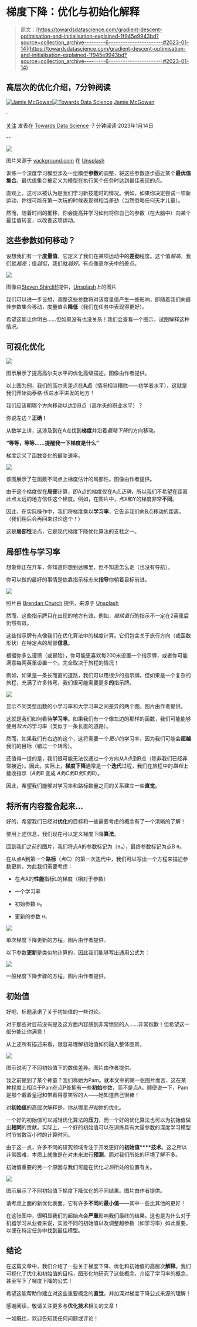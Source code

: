 # 梯度下降：优化与初始化解释

> 原文：[https://towardsdatascience.com/gradient-descent-optimisation-and-initialisation-explained-1f945e9943bd?source=collection_archive---------6-----------------------#2023-01-14](https://towardsdatascience.com/gradient-descent-optimisation-and-initialisation-explained-1f945e9943bd?source=collection_archive---------6-----------------------#2023-01-14)

## 高层次的优化介绍，7分钟阅读

[](https://j-w-mcgowan18.medium.com/?source=post_page-----1f945e9943bd--------------------------------)[![Jamie McGowan](../Images/1150476f58297eb7e45cd3942a7a072b.png)](https://j-w-mcgowan18.medium.com/?source=post_page-----1f945e9943bd--------------------------------)[](https://towardsdatascience.com/?source=post_page-----1f945e9943bd--------------------------------)[![Towards Data Science](../Images/a6ff2676ffcc0c7aad8aaf1d79379785.png)](https://towardsdatascience.com/?source=post_page-----1f945e9943bd--------------------------------) [Jamie McGowan](https://j-w-mcgowan18.medium.com/?source=post_page-----1f945e9943bd--------------------------------)

·

[关注](https://medium.com/m/signin?actionUrl=https%3A%2F%2Fmedium.com%2F_%2Fsubscribe%2Fuser%2F685229ed4b15&operation=register&redirect=https%3A%2F%2Ftowardsdatascience.com%2Fgradient-descent-optimisation-and-initialisation-explained-1f945e9943bd&user=Jamie+McGowan&userId=685229ed4b15&source=post_page-685229ed4b15----1f945e9943bd---------------------post_header-----------) 发表在 [Towards Data Science](https://towardsdatascience.com/?source=post_page-----1f945e9943bd--------------------------------) ·7 分钟阅读·2023年1月14日[](https://medium.com/m/signin?actionUrl=https%3A%2F%2Fmedium.com%2F_%2Fvote%2Ftowards-data-science%2F1f945e9943bd&operation=register&redirect=https%3A%2F%2Ftowardsdatascience.com%2Fgradient-descent-optimisation-and-initialisation-explained-1f945e9943bd&user=Jamie+McGowan&userId=685229ed4b15&source=-----1f945e9943bd---------------------clap_footer-----------)

--

[](https://medium.com/m/signin?actionUrl=https%3A%2F%2Fmedium.com%2F_%2Fbookmark%2Fp%2F1f945e9943bd&operation=register&redirect=https%3A%2F%2Ftowardsdatascience.com%2Fgradient-descent-optimisation-and-initialisation-explained-1f945e9943bd&source=-----1f945e9943bd---------------------bookmark_footer-----------)![](../Images/921f9e313e7fe2989178711be85d90c4.png)

图片来源于 [vackground.com](https://unsplash.com/@vackground?utm_source=medium&utm_medium=referral) 在 [Unsplash](https://unsplash.com/?utm_source=medium&utm_medium=referral)

训练一个深度学习模型涉及一组模型**参数**的调整，将这些参数逐步逼近某个**最优值集合**。最优值集合被定义为模型在执行某个任务时达到最佳表现的点。

直观上，这可以被认为是我们学习新技能时的情况。例如，如果你决定尝试一项新运动，你很可能在第一次玩的时候表现得相当差劲（当然忽略任何天才儿童）。

然而，随着时间的推移，你会提高并学习如何将你自己的参数（在大脑中）向某个最佳值转变，以改善这项运动。

## 这些参数如何移动？

设想我们有一个**度量值**，它定义了我们在某项运动中的**差劲**程度。这个值*越高*，我们就*越差*；值*越低*，我们就*越好*。有点像高尔夫中的差点。

![](../Images/b23180426f529c6d3cb08dd99e169a45.png)

图像由[Steven Shircliff](https://unsplash.com/@steveshirc?utm_source=medium&utm_medium=referral)提供，[Unsplash](https://unsplash.com/?utm_source=medium&utm_medium=referral)上的图片

我们可以进一步设想，调整这些参数将对该度量值产生一些影响，即随着我们向最佳参数集合移动，度量值会**降低**（我们在任务中表现得更好）。

希望这能让你明白……但如果没有也没关系！我们会查看一个图示，试图解释这种情况。

## 可视化优化

![](../Images/37afabde1f3252e67ee2fe059a57729a.png)

图示展示了提高高尔夫水平的优化高级描述。图像由作者提供。

以上图为例，我们的高尔夫差点在**A点**（情况相当糟糕——初学者水平），这就是我们开始向泰格·伍兹水平进发的地方！

我们应该朝哪个方向移动以达到B点（高尔夫的职业水平）？

你说左边？**正确！**

从数学上讲，这涉及到在A点找到**梯度**并沿着*最陡下降*的方向移动。

**“等等，等等……提醒我一下梯度是什么”**

梯度定义了函数变化的最陡速率。

![](../Images/dd65064ca61f3c296222041a51a48ee3.png)

该图展示了在函数不同点上梯度估计的局部性。图像由作者提供。

由于这个梯度仅在**局部**计算，即A点的梯度仅在A点*正确*，所以我们不希望在距离此点太远的地方信任这个梯度。例如，在图片中，点X和Y的梯度非常**不同**。

因此，在实际操作中，我们将梯度乘以**学习率**，它告诉我们向B点移动的距离。（我们稍后会再回来讨论这个！）

这是**局部性**论点，它是现代梯度下降优化算法的支柱之一。

## **局部性与学习率**

想象你正在开车，你知道你想到达哪里，但不知道怎么走（也没有导航）。

你可以做的最好的事情是依靠指示标志来**指导**你朝着目标前进。

![](../Images/58bfecacad944134ea0eb750c6a1898e.png)

照片由 [Brendan Church](https://unsplash.com/@bdchu614?utm_source=medium&utm_medium=referral) 提供，来源于 [Unsplash](https://unsplash.com/?utm_source=medium&utm_medium=referral)

然而，这些指示牌只在出现的地方有效。例如，*继续直行*的指示不一定在2英里后仍然有效。

这些指示牌有点像我们在优化算法中的梯度计算。它们包含关于旅行方向（或函数形状）在特定点的局部**信息**。

根据你多么谨慎（或冒险），你可能更喜欢每200米设置一个指示牌，或者你可能满意每两英里设置一个。完全取决于旅程的情况！

例如，如果是一条长而直的道路，我们可以用很少的指示牌。但如果是一个复杂的旅程，充满了许多转弯，我们很可能需要更多**的**指示牌。

![](../Images/0cd1b20b69e9dfad8e5e1791704311b4.png)

显示不同类型函数的小学习率和大学习率之间差异的两个图。图片由作者提供。

这就是我们如何看待**学习率**。如果我们有一个像左边的那样的函数，我们可能能够使用*较大的*学习率（类似于一条长直的道路）。

然而，如果我们有右边的这个，这将需要一个*更小*的学习率，因为我们可能会**超越**我们的目标（错过一个转弯）。

还值得一提的是，我们很可能无法仅通过一个方向从A点到B点（除非我们已经非常接近）。因此，实际上，**梯度下降**通常是一个**迭代**过程，我们在旅程中的*路标*上接收指示（*A到B* 变成 *A到C到D到E到B*）。

因此，希望我们能够对学习率和路标数量之间的关系建立一些**直觉**。

## 将所有内容整合起来…

好的，希望我们已经对**优化**的目标和一些需要考虑的概念有了一个清晰的了解！

使用上述信息，我们现在可以定义梯度下降**算法**。

回到我们之前的图片，我们将点A的参数标记为（⍬₀），最终参数标记为点B ⍬。

在从点A到第一个**路标**（点C）的第一次迭代中，我们可以写出一个方程来描述参数更新。为此我们需要考虑：

+   在点A的**性能**指标L的梯度（相对于参数）

+   一个学习率

+   初始参数 ⍬₀

+   更新的参数 ⍬₁

![](../Images/a356b10c1024f1928dd0907e20138b44.png)

单次梯度下降更新的方程。图片由作者提供。

以下参数**更新**是类似地计算的，因此我们能够写出通用公式为：

![](../Images/89debbb0d3303509a0a9ca24d26fdb9d.png)

一般梯度下降步骤的方程。图片由作者提供。

## 初始值

好吧，标题承诺了关于初始值的一些讨论。

对于那些对目前没有提及这方面内容感到非常愤怒的人……非常抱歉！但希望这一部分能让你满意！

从上述所有描述来看，很容易理解初始值如何融入整体图景。

![](../Images/6689eba5989fecb3137b52a27183e9bc.png)

图示说明了不同初始值下的数值差异。图片由作者提供。

我之前提到了某个神童？我们称她为Pam。就本文中的第一张图片而言，这在某种程度上相当于Pam在点P处拥有一些**初始**参数，而不是点A。顺便说一下，Pam是那个戴着皇冠和带着得意笑容的人——她知道自己很棒！

对**初始值**的高层次解释是，你从哪里*开始*你的优化。

一个好的初始值可以减轻优化算法的**压力**，而一个好的优化算法也可以为初始值做出**相同**的贡献。实际上，一个好的初始值可以在训练具有大量参数的深度学习模型时节省数百小时的计算时间。

由于这一点，许多不同的研究领域专注于开发更好的**初始值****技术**。这之所以非常困难，本质上就像是在对未来进行**预测**，而对我们所处的环境了解不多。

初始值重要的另一个原因与我们可能在优化*之后*所处的位置有关。

![](../Images/dca968c48504464e93fa2b749f8a45ba.png)

图示展示了不同初始值下梯度下降优化的不同结果。图片由作者提供。

请考虑上面的新优化表面。它有许多**不同**的**最小值**——其中一些比其他的更好！

在这张图中，很明显我们的起始点会**严重**影响我们最终的结果。这也是为什么对于机器学习从业者来说，实验不同的初始值以及调整超参数（如学习率）如此重要，以便在特定任务中找到最佳模型。

## 结论

在这篇文章中，我们介绍了一些关于梯度下降、优化和初始值的高层次**解释**。我们可视化了优化和初始值的目标，图形化地研究了这些概念，介绍了学习率的概念，甚至写下了梯度下降的公式！

希望这能帮助你建立对这些重要概念的**直觉**，并加深对梯度下降公式来源的理解！

感谢阅读，敬请关注更多与**优化技术**相关的文章！

一如既往，欢迎告知我任何问题或评论！
